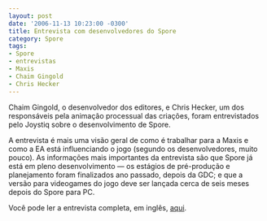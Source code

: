 ```yaml
---
layout: post
date: '2006-11-13 10:23:00 -0300'
title: Entrevista com desenvolvedores do Spore
category: Spore
tags:
- Spore
- entrevistas
- Maxis
- Chaim Gingold
- Chris Hecker
---
```

Chaim Gingold, o desenvolvedor dos editores, e Chris Hecker, um dos responsáveis pela animação processual das criações, foram entrevistados pelo Joystiq sobre o desenvolvimento de Spore.

A entrevista é mais uma visão geral de como é trabalhar para a Maxis e como a EA está influenciando o jogo (segundo os desenvolvedores, muito pouco). As informações mais importantes da entrevista são que Spore já está em pleno desenvolvimento — os estágios de pré-produção e planejamento foram finalizados ano passado, depois da GDC; e que a versão para videogames do jogo deve ser lançada cerca de seis meses depois do Spore para PC.

Você pode ler a entrevista completa, em inglês, [aqui](http://www.joystiq.com/2006/11/13/joystiq-interviews-spores-chaim-gingold-and-chris-hecker/).

